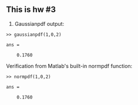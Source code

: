 ## This is hw #3  

1.  Gaussianpdf output:  

```  
>> gaussianpdf(1,0,2)  

ans =  

    0.1760  
```  

Verification from Matlab's built-in normpdf function:  

```  
>> normpdf(1,0,2)  

ans =  

    0.1760  
```  
